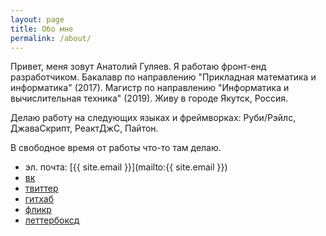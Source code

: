 ```yaml
---
layout: page
title: Обо мне
permalink: /about/
---
```


Привет, меня зовут Анатолий Гуляев. Я работаю фронт-енд разработчиком. Бакалавр по направлению "Прикладная математика и информатика" (2017). Магистр по направлению "Информатика и вычислительная техника" (2019). Живу в городе Якутск, Россия.

Делаю работу на следующих языках и фреймворках: Руби/Рэйлс, ДжаваСкрипт, РеактДжС, Пайтон.

В свободное время от работы что-то там делаю.

- эл. почта: [{{ site.email }}](mailto:{{ site.email }})
- [вк](https://vk.com/kaneru)
- [твиттер](https://twitter.com/kaneru__)
- [гитхаб](https://github.com/kaneru)
- [фликр](https://www.flickr.com/photos/kaneru)
- [леттербоксд](https://letterboxd.com/kaneru/)
